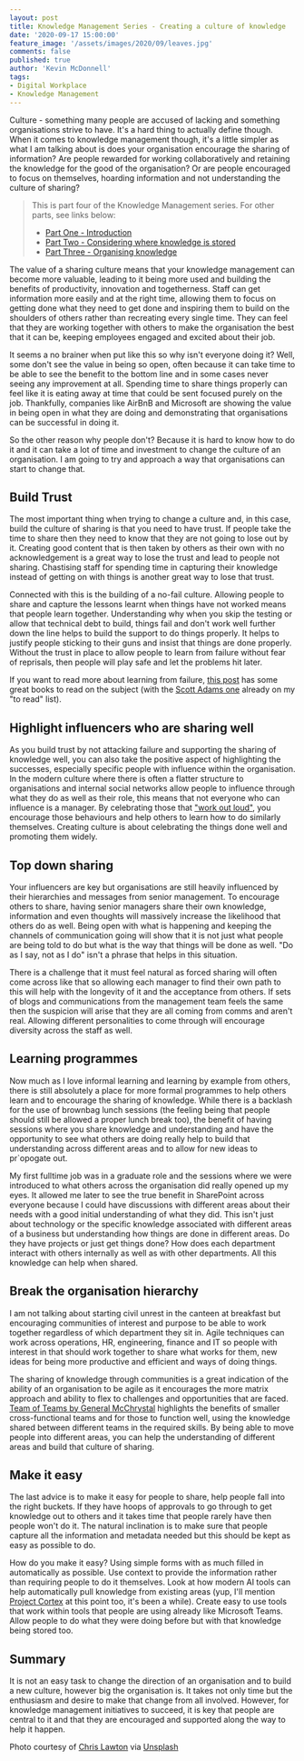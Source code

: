 ```yaml
---
layout: post
title: Knowledge Management Series - Creating a culture of knowledge
date: '2020-09-17 15:00:00'
feature_image: '/assets/images/2020/09/leaves.jpg'
comments: false
published: true
author: 'Kevin McDonnell'
tags:
- Digital Workplace
- Knowledge Management
---
```

Culture - something many people are accused of lacking and something organisations strive to have. It's a hard thing to actually define though. When it comes to knowledge management though, it's a little simpler as what I am talking about is does your organisation encourage the sharing of information? Are people rewarded for working collaboratively and retaining the knowledge for the good of the organisation? Or are people encouraged to focus on themselves, hoarding information and not understanding the culture of sharing?

> This is part four of the Knowledge Management series. For other parts, see links below:
> * [Part One - Introduction](/2020/09/03/Knowledge-Management-Series.html)
> * [Part Two - Considering where knowledge is stored](/2020/09/10/Knowledge-Management-Series-Considering-where-knowledge-is-stored.html)
> * [Part Three - Organising knowledge](/2020/09/14/Knowledge-Management-Organising-Knowledge.html)

The value of a sharing culture means that your knowledge management can become more valuable, leading to it being more used and building the benefits of productivity, innovation and togetherness. Staff can get information more easily and at the right time, allowing them to focus on getting done what they need to get done and inspiring them to build on the shoulders of others rather than recreating every single time. They can feel that they are working together with others to make the organisation the best that it can be, keeping employees engaged and excited about their job.

It seems a no brainer when put like this so why isn't everyone doing it? Well, some don't see the value in being so open, often because it can take time to be able to see the benefit to the bottom line and in some cases never seeing any improvement at all. Spending time to share things properly can feel like it is eating away at time that could be sent focused purely on the job. Thankfully, companies like AirBnB and Microsoft are showing the value in being open in what they are doing and demonstrating that organisations can be successful in doing it.

So the other reason why people don't? Because it is hard to know how to do it and it can take a lot of time and investment to change the culture of an organisation. I am going to try and approach a way that organisations can start to change that.

## Build Trust
The most important thing when trying to change a culture and, in this case, build the culture of sharing is that you need to have trust. If people take the time to share then they need to know that they are not going to lose out by it. Creating good content that is then taken by others as their own with no acknowledgement is a great way to lose the trust and lead to people not sharing. Chastising staff for spending time in capturing their knowledge instead of getting on with things is another great way to lose that trust.

Connected with this is the building of a no-fail culture. Allowing people to share and capture the lessons learnt when things have not worked means that people learn together. Understanding why when you skip the testing or allow that technical debt to build, things fail and don't work well further down the line helps to build the support to do things properly. It helps to justify people sticking to their guns and insist that things are done properly. Without the trust in place to allow people to learn from failure without fear of reprisals, then people will play safe and let the problems hit later.

If you want to read more about learning from failure, [this post](https://medium.com/@ShaneLester2016/5-best-books-about-learning-from-failure-db1fe8b2fac1) has some great books to read on the subject (with the [Scott Adams one](https://www.goodreads.com/book/show/17859574-how-to-fail-at-almost-everything-and-still-win-big) already on my "to read" list).

## Highlight influencers who are sharing well
As you build trust by not attacking failure and supporting the sharing of knowledge well, you can also take the positive aspect of highlighting the successes, especially specific people with influence within the organisation. In the modern culture where there is often a flatter structure to organisations and internal social networks allow people to influence through what they do as well as their role, this means that not everyone who can influence is a manager. By celebrating those that ["work out loud"](https://www.allthingsic.com/wol/), you encourage those behaviours and help others to learn how to do similarly themselves. Creating culture is about celebrating the things done well and promoting them widely.

## Top down sharing
Your influencers are key but organisations are still heavily influenced by their hierarchies and messages from senior management. To encourage others to share, having senior managers share their own knowledge, information and even thoughts will massively increase the likelihood that others do as well. Being open with what is happening and keeping the channels of communication going will show that it is not just what people are being told to do but what is the way that things will be done as well. "Do as I say, not as I do" isn't a phrase that helps in this situation. 

There is a challenge that it must feel natural as forced sharing will often come across like that so allowing each manager to find their own path to this will help with the longevity of it and the acceptance from others. If sets of blogs and communications from the management team feels the same then the suspicion will arise that they are all coming from comms and aren't real. Allowing different personalities to come through will encourage diversity across the staff as well.

## Learning programmes
Now much as I love informal learning and learning by example from others, there is still absolutely a place for more formal programmes to help others learn and to encourage the sharing of knowledge. While there is a backlash for the use of brownbag lunch sessions (the feeling being that people should still be allowed a proper lunch break too), the benefit of having sessions where you share knowledge and understanding and have the opportunity to see what others are doing really help to build that understanding across different areas and to allow for new ideas to pr`opogate out.

My first fulltime job was in a graduate role and the sessions where we were introduced to what others across the organisation did really opened up my eyes. It allowed me later to see the true benefit in SharePoint across everyone because I could have discussions with different areas about their needs with a good initial understanding of what they did. This isn't just about technology or the specific knowledge associated with different areas of a business but understanding how things are done in different areas. Do they have projects or just get things done? How does each department interact with others internally as well as with other departments. All this knowledge can help when shared.

## Break the organisation hierarchy
I am not talking about starting civil unrest in the canteen at breakfast but encouraging communities of interest and purpose to be able to work together regardless of which department they sit in. Agile techniques can work across operations, HR, engineering, finance and IT so people with interest in that should work together to share what works for them, new ideas for being more productive and efficient and ways of doing things.

The sharing of knowledge through communities is a great indication of the ability of an organisation to be agile as it encourages the more matrix approach and ability to flex to challenges and opportunities that are faced. [Team of Teams by General McChrystal](https://thearmyleader.co.uk/team-of-teams/) highlights the benefits of smaller cross-functional teams and for those to function well, using the knowledge shared between different teams in the required skills. By being able to move people into different areas, you can help the understanding of different areas and build that culture of sharing.

## Make it easy
The last advice is to make it easy for people to share, help people fall into the right buckets. If they have hoops of approvals to go through to get knowledge out to others and it takes time that people rarely have then people won't do it. The natural inclination is to make sure that people capture all the information and metadata needed but this should be kept as easy as possible to do.

How do you make it easy? Using simple forms with as much filled in automatically as possible. Use context to provide the information rather than requiring people to do it themselves. Look at how modern AI tools can help automatically pull knowledge from existing areas (yup, I'll mention [Project Cortex](https://aka.ms/projectcortex) at this point too, it's been a while). Create easy to use tools that work within tools that people are using already like Microsoft Teams. Allow people to do what they were doing before but with that knowledge being stored too.

## Summary
It is not an easy task to change the direction of an organisation and to build a new culture, however big the organisation is. It takes not only time but the enthusiasm and desire to make that change from all involved. However, for knowledge management initiatives to succeed, it is key that people are central to it and that they are encouraged and supported along the way to help it happen. 

Photo courtesy of [Chris Lawton](https://unsplash.com/@chrislawton) via [Unsplash](https://unsplash.com)